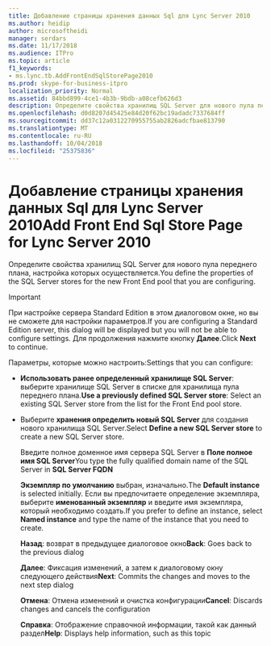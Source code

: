 ```yaml
---
title: Добавление страницы хранения данных Sql для Lync Server 2010
ms.author: heidip
author: microsoftheidi
manager: serdars
ms.date: 11/17/2018
ms.audience: ITPro
ms.topic: article
f1_keywords:
- ms.lync.tb.AddFrontEndSqlStorePage2010
ms.prod: skype-for-business-itpro
localization_priority: Normal
ms.assetid: 84bbd899-4ce1-4b3b-9bdb-a08cefb626d3
description: Определите свойства хранилищ SQL Server для нового пула переднего плана, настройка которых осуществляется.
ms.openlocfilehash: d0d8207d45425e84d20f62bc19adadc7337684ff
ms.sourcegitcommit: dd37c12a0312270955755ab2826adcfbae813790
ms.translationtype: MT
ms.contentlocale: ru-RU
ms.lasthandoff: 10/04/2018
ms.locfileid: "25375836"
---
```

# <a name="add-front-end-sql-store-page-for-lync-server-2010"></a><span data-ttu-id="d4ba6-103">Добавление страницы хранения данных Sql для Lync Server 2010</span><span class="sxs-lookup"><span data-stu-id="d4ba6-103">Add Front End Sql Store Page for Lync Server 2010</span></span>
 
<span data-ttu-id="d4ba6-104">Определите свойства хранилищ SQL Server для нового пула переднего плана, настройка которых осуществляется.</span><span class="sxs-lookup"><span data-stu-id="d4ba6-104">You define the properties of the SQL Server stores for the new Front End pool that you are configuring.</span></span>
  
> [!IMPORTANT]
> <span data-ttu-id="d4ba6-105">При настройке сервера Standard Edition в этом диалоговом окне, но вы не сможете для настройки параметров.</span><span class="sxs-lookup"><span data-stu-id="d4ba6-105">If you are configuring a Standard Edition server, this dialog will be displayed but you will not be able to configure settings.</span></span> <span data-ttu-id="d4ba6-106">Для продолжения нажмите кнопку **Далее**.</span><span class="sxs-lookup"><span data-stu-id="d4ba6-106">Click **Next** to continue.</span></span>
  
<span data-ttu-id="d4ba6-107">Параметры, которые можно настроить:</span><span class="sxs-lookup"><span data-stu-id="d4ba6-107">Settings that you can configure:</span></span>
  
- <span data-ttu-id="d4ba6-108">**Использовать ранее определенный хранилище SQL Server**: выберите хранилище SQL Server в списке для хранилища пула переднего плана.</span><span class="sxs-lookup"><span data-stu-id="d4ba6-108">**Use a previously defined SQL Server store**: Select an existing SQL Server store from the list for the Front End pool store.</span></span>
    
- <span data-ttu-id="d4ba6-109">Выберите **хранения определить новый SQL Server** для создания нового хранилища SQL Server.</span><span class="sxs-lookup"><span data-stu-id="d4ba6-109">Select **Define a new SQL Server store** to create a new SQL Server store.</span></span>
    
    <span data-ttu-id="d4ba6-110">Введите полное доменное имя сервера SQL Server в **Поле полное имя SQL Server**</span><span class="sxs-lookup"><span data-stu-id="d4ba6-110">You type the fully qualified domain name of the SQL Server in **SQL Server FQDN**</span></span>
    
    <span data-ttu-id="d4ba6-111">**Экземпляр по умолчанию** выбран, изначально.</span><span class="sxs-lookup"><span data-stu-id="d4ba6-111">The **Default instance** is selected initially.</span></span> <span data-ttu-id="d4ba6-112">Если вы предпочитаете определение экземпляра, выберите **именованный экземпляр** и введите имя экземпляра, который необходимо создать.</span><span class="sxs-lookup"><span data-stu-id="d4ba6-112">If you prefer to define an instance, select **Named instance** and type the name of the instance that you need to create.</span></span>
    
  <span data-ttu-id="d4ba6-113">**Назад**: возврат в предыдущее диалоговое окно</span><span class="sxs-lookup"><span data-stu-id="d4ba6-113">**Back**: Goes back to the previous dialog</span></span>
  
  <span data-ttu-id="d4ba6-114">**Далее**: Фиксация изменений, а затем к диалоговому окну следующего действия</span><span class="sxs-lookup"><span data-stu-id="d4ba6-114">**Next**: Commits the changes and moves to the next step dialog</span></span>
  
  <span data-ttu-id="d4ba6-115">**Отмена**: Отмена изменений и очистка конфигурации</span><span class="sxs-lookup"><span data-stu-id="d4ba6-115">**Cancel**: Discards changes and cancels the configuration</span></span>
  
  <span data-ttu-id="d4ba6-116">**Справка**: Отображение справочной информации, такой как данный раздел</span><span class="sxs-lookup"><span data-stu-id="d4ba6-116">**Help**: Displays help information, such as this topic</span></span>
  

